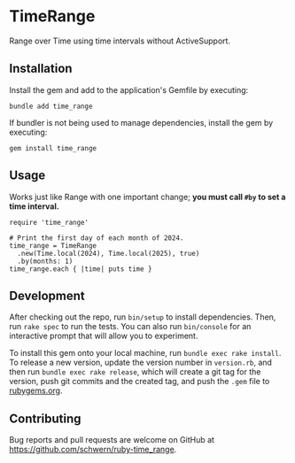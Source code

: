 # TimeRange

Range over Time using time intervals without ActiveSupport.

## Installation

Install the gem and add to the application's Gemfile by executing:

    bundle add time_range

If bundler is not being used to manage dependencies, install the gem by executing:

    gem install time_range

## Usage

Works just like Range with one important change; **you must call `#by` to set a time interval.**

    require 'time_range'

    # Print the first day of each month of 2024.
    time_range = TimeRange
      .new(Time.local(2024), Time.local(2025), true)
      .by(months: 1)
    time_range.each { |time| puts time }

## Development

After checking out the repo, run `bin/setup` to install dependencies. Then, run `rake spec` to run the tests. You can also run `bin/console` for an interactive prompt that will allow you to experiment.

To install this gem onto your local machine, run `bundle exec rake install`. To release a new version, update the version number in `version.rb`, and then run `bundle exec rake release`, which will create a git tag for the version, push git commits and the created tag, and push the `.gem` file to [rubygems.org](https://rubygems.org).

## Contributing

Bug reports and pull requests are welcome on GitHub at <https://github.com/schwern/ruby-time_range>.
